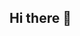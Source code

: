 ## Hi there 👋

<!--
**suijunyao/suijunyao** is a ✨ _special_ ✨ repository because its `README.md` (this file) appears on your GitHub profile.

Here are some ideas to get you started:

- 🔭 I’m currently working on statistics
- 🌱 I’m currently learning machin learning
- 👯 I’m looking to collaborate on the people who is devoted in statistics
- 🤔 I’m looking for help with code
- 💬 Ask me about my life
- 📫 How to reach me: 18856888738@163.com
- 😄 Pronouns: ...
- ⚡ Fun fact: tennis 
-->
